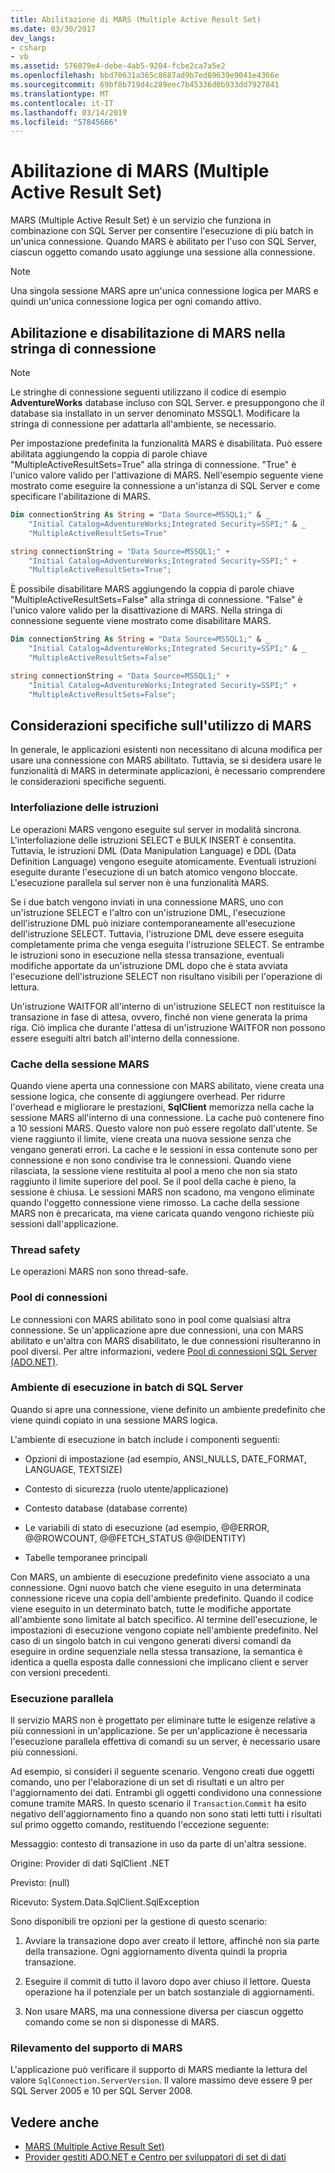 ```yaml
---
title: Abilitazione di MARS (Multiple Active Result Set)
ms.date: 03/30/2017
dev_langs:
- csharp
- vb
ms.assetid: 576079e4-debe-4ab5-9204-fcbe2ca7a5e2
ms.openlocfilehash: bbd70631a365c8687ad9b7ed89639e9041e4366e
ms.sourcegitcommit: 69bf8b719d4c289eec7b45336d0b933dd7927841
ms.translationtype: MT
ms.contentlocale: it-IT
ms.lasthandoff: 03/14/2019
ms.locfileid: "57845666"
---
```

# <a name="enabling-multiple-active-result-sets"></a>Abilitazione di MARS (Multiple Active Result Set)
MARS (Multiple Active Result Set) è un servizio che funziona in combinazione con SQL Server per consentire l'esecuzione di più batch in un'unica connessione. Quando MARS è abilitato per l'uso con SQL Server, ciascun oggetto comando usato aggiunge una sessione alla connessione.  
  
> [!NOTE]
>  Una singola sessione MARS apre un'unica connessione logica per MARS e quindi un'unica connessione logica per ogni comando attivo.  
  
## <a name="enabling-and-disabling-mars-in-the-connection-string"></a>Abilitazione e disabilitazione di MARS nella stringa di connessione  
  
> [!NOTE]
>  Le stringhe di connessione seguenti utilizzano il codice di esempio **AdventureWorks** database incluso con SQL Server. e presuppongono che il database sia installato in un server denominato MSSQL1. Modificare la stringa di connessione per adattarla all'ambiente, se necessario.  
  
 Per impostazione predefinita la funzionalità MARS è disabilitata. Può essere abilitata aggiungendo la coppia di parole chiave "MultipleActiveResultSets=True" alla stringa di connessione. "True" è l'unico valore valido per l'attivazione di MARS. Nell'esempio seguente viene mostrato come eseguire la connessione a un'istanza di SQL Server e come specificare l'abilitazione di MARS.  
  
```vb  
Dim connectionString As String = "Data Source=MSSQL1;" & _  
    "Initial Catalog=AdventureWorks;Integrated Security=SSPI;" & _  
    "MultipleActiveResultSets=True"  
```  
  
```csharp  
string connectionString = "Data Source=MSSQL1;" +   
    "Initial Catalog=AdventureWorks;Integrated Security=SSPI;" +  
    "MultipleActiveResultSets=True";  
```  
  
 È possibile disabilitare MARS aggiungendo la coppia di parole chiave "MultipleActiveResultSets=False" alla stringa di connessione. "False" è l'unico valore valido per la disattivazione di MARS. Nella stringa di connessione seguente viene mostrato come disabilitare MARS.  
  
```vb  
Dim connectionString As String = "Data Source=MSSQL1;" & _  
    "Initial Catalog=AdventureWorks;Integrated Security=SSPI;" & _  
    "MultipleActiveResultSets=False"  
```  
  
```csharp  
string connectionString = "Data Source=MSSQL1;" +   
    "Initial Catalog=AdventureWorks;Integrated Security=SSPI;" +  
    "MultipleActiveResultSets=False";  
```  
  
## <a name="special-considerations-when-using-mars"></a>Considerazioni specifiche sull'utilizzo di MARS  
 In generale, le applicazioni esistenti non necessitano di alcuna modifica per usare una connessione con MARS abilitato. Tuttavia, se si desidera usare le funzionalità di MARS in determinate applicazioni, è necessario comprendere le considerazioni specifiche seguenti.  
  
### <a name="statement-interleaving"></a>Interfoliazione delle istruzioni  
 Le operazioni MARS vengono eseguite sul server in modalità sincrona. L'interfoliazione delle istruzioni SELECT e BULK INSERT è consentita. Tuttavia, le istruzioni DML (Data Manipulation Language) e DDL (Data Definition Language) vengono eseguite atomicamente. Eventuali istruzioni eseguite durante l'esecuzione di un batch atomico vengono bloccate. L'esecuzione parallela sul server non è una funzionalità MARS.  
  
 Se i due batch vengono inviati in una connessione MARS, uno con un'istruzione SELECT e l'altro con un'istruzione DML, l'esecuzione dell'istruzione DML può iniziare contemporaneamente all'esecuzione dell'istruzione SELECT. Tuttavia, l'istruzione DML deve essere eseguita completamente prima che venga eseguita l'istruzione SELECT. Se entrambe le istruzioni sono in esecuzione nella stessa transazione, eventuali modifiche apportate da un'istruzione DML dopo che è stata avviata l'esecuzione dell'istruzione SELECT non risultano visibili per l'operazione di lettura.  
  
 Un'istruzione WAITFOR all'interno di un'istruzione SELECT non restituisce la transazione in fase di attesa, ovvero, finché non viene generata la prima riga. Ciò implica che durante l'attesa di un'istruzione WAITFOR non possono essere eseguiti altri batch all'interno della connessione.  
  
### <a name="mars-session-cache"></a>Cache della sessione MARS  
 Quando viene aperta una connessione con MARS abilitato, viene creata una sessione logica, che consente di aggiungere overhead. Per ridurre l'overhead e migliorare le prestazioni, **SqlClient** memorizza nella cache la sessione MARS all'interno di una connessione. La cache può contenere fino a 10 sessioni MARS. Questo valore non può essere regolato dall'utente. Se viene raggiunto il limite, viene creata una nuova sessione senza che vengano generati errori. La cache e le sessioni in essa contenute sono per connessione e non sono condivise tra le connessioni. Quando viene rilasciata, la sessione viene restituita al pool a meno che non sia stato raggiunto il limite superiore del pool. Se il pool della cache è pieno, la sessione è chiusa. Le sessioni MARS non scadono, ma vengono eliminate quando l'oggetto connessione viene rimosso. La cache della sessione MARS non è precaricata, ma viene caricata quando vengono richieste più sessioni dall'applicazione.  
  
### <a name="thread-safety"></a>Thread safety  
 Le operazioni MARS non sono thread-safe.  
  
### <a name="connection-pooling"></a>Pool di connessioni  
 Le connessioni con MARS abilitato sono in pool come qualsiasi altra connessione. Se un'applicazione apre due connessioni, una con MARS abilitato e un'altra con MARS disabilitato, le due connessioni risulteranno in pool diversi. Per altre informazioni, vedere [Pool di connessioni SQL Server (ADO.NET)](../../../../../docs/framework/data/adonet/sql-server-connection-pooling.md).  
  
### <a name="sql-server-batch-execution-environment"></a>Ambiente di esecuzione in batch di SQL Server  
 Quando si apre una connessione, viene definito un ambiente predefinito che viene quindi copiato in una sessione MARS logica.  
  
 L'ambiente di esecuzione in batch include i componenti seguenti:  
  
-   Opzioni di impostazione (ad esempio, ANSI_NULLS, DATE_FORMAT, LANGUAGE, TEXTSIZE)  
  
-   Contesto di sicurezza (ruolo utente/applicazione)  
  
-   Contesto database (database corrente)  
  
-   Le variabili di stato di esecuzione (ad esempio, @@ERROR, @@ROWCOUNT, @@FETCH_STATUS @@IDENTITY)  
  
-   Tabelle temporanee principali  
  
 Con MARS, un ambiente di esecuzione predefinito viene associato a una connessione. Ogni nuovo batch che viene eseguito in una determinata connessione riceve una copia dell'ambiente predefinito. Quando il codice viene eseguito in un determinato batch, tutte le modifiche apportate all'ambiente sono limitate al batch specifico. Al termine dell'esecuzione, le impostazioni di esecuzione vengono copiate nell'ambiente predefinito. Nel caso di un singolo batch in cui vengono generati diversi comandi da eseguire in ordine sequenziale nella stessa transazione, la semantica è identica a quella esposta dalle connessioni che implicano client e server con versioni precedenti.  
  
### <a name="parallel-execution"></a>Esecuzione parallela  
 Il servizio MARS non è progettato per eliminare tutte le esigenze relative a più connessioni in un'applicazione. Se per un'applicazione è necessaria l'esecuzione parallela effettiva di comandi su un server, è necessario usare più connessioni.  
  
 Ad esempio, si consideri il seguente scenario. Vengono creati due oggetti comando, uno per l'elaborazione di un set di risultati e un altro per l'aggiornamento dei dati. Entrambi gli oggetti condividono una connessione comune tramite MARS. In questo scenario il `Transaction`.`Commit` ha esito negativo dell'aggiornamento fino a quando non sono stati letti tutti i risultati sul primo oggetto comando, restituendo l'eccezione seguente:  
  
 Messaggio: contesto di transazione in uso da parte di un'altra sessione.  
  
 Origine: Provider di dati SqlClient .NET  
  
 Previsto: (null)  
  
 Ricevuto: System.Data.SqlClient.SqlException  
  
 Sono disponibili tre opzioni per la gestione di questo scenario:  
  
1.  Avviare la transazione dopo aver creato il lettore, affinché non sia parte della transazione. Ogni aggiornamento diventa quindi la propria transazione.  
  
2.  Eseguire il commit di tutto il lavoro dopo aver chiuso il lettore. Questa operazione ha il potenziale per un batch sostanziale di aggiornamenti.  
  
3.  Non usare MARS, ma una connessione diversa per ciascun oggetto comando come se non si disponesse di MARS.  
  
### <a name="detecting-mars-support"></a>Rilevamento del supporto di MARS  
 L'applicazione può verificare il supporto di MARS mediante la lettura del valore `SqlConnection.ServerVersion`. Il valore massimo deve essere 9 per SQL Server 2005 e 10 per SQL Server 2008.  
  
## <a name="see-also"></a>Vedere anche
- [MARS (Multiple Active Result Set)](../../../../../docs/framework/data/adonet/sql/multiple-active-result-sets-mars.md)
- [Provider gestiti ADO.NET e Centro per sviluppatori di set di dati](https://go.microsoft.com/fwlink/?LinkId=217917)
